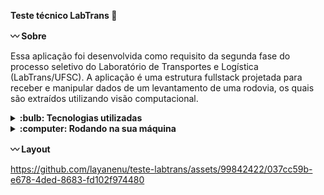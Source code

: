 <strong>Teste técnico LabTrans :vertical_traffic_light: </strong>

<strong>:wavy_dash: Sobre</strong>

Essa aplicação foi desenvolvida como requisito da segunda fase do processo seletivo do Laboratório de Transportes e Logística (LabTrans/UFSC). 
A aplicação é uma estrutura fullstack projetada para receber e manipular dados de um levantamento de uma rodovia, os quais são extraídos utilizando visão computacional.

<details>
  <summary><strong> :bulb: Tecnologias utilizadas </strong></summary><br />

  * Python
  * Peewee
  * Tornado
  * SQLite
  * Vue.js
  * Anaconda

</details>

<details>
<summary><strong> :computer: Rodando na sua máquina</strong></summary><br />

Clone o repositório:
```bash
git clone https://github.com/layanenu/teste-labtrans.git
```

Entre no diretório do projeto: 
```bash
cd teste-labtrans
```

1️⃣ <strong>BACKEND</strong>

Entre no diretório do backend: 
```bash
cd backend
```
:eight_spoked_asterisk: <strong> Primeira opção: Ambiente virtual com Conda</strong>

:warning: Certifique-se de ter o Anaconda ou o Miniconda instalado em seu sistema. Você pode baixá-los em https://www.anaconda.com/, https://docs.conda.io/en/latest/miniconda.html#installing.

Crie um ambiente virtual para isolar as dependências da aplicação: 
```bash
conda env create -f environment.yml
```

Ative o ambiente virtual:
```bash
conda activate teste_labtrans
```

:eight_spoked_asterisk: <strong>Segunda opção: Ambiente virtual com venv</strong>

:warning: Certifique-se de ter o Python e o PIP (gerenciador de pacotes instalados). 

Crie um ambiente virtual para isolar as dependências da aplicação: 
```bash
python3 -m venv venv
```
ou

```bash
python -m venv venv
```

Ative o ambiente virtual:

* macOS/Linux:
```bash
source venv/bin/activate
```

* Windows:
```bash
venv\Scripts\activate
```

Instale as dependências do projeto
```bash
pip install -r requirements.txt
```

2️⃣ <strong>BANCO DE DADOS</strong>

:eight_spoked_asterisk: <strong>Primeira opção</strong>

Para executar o banco de dados existente utilize o seguinte comando: 
```bash
sqlite3 base.db < init.sql
```

:eight_spoked_asterisk: <strong>Segunda opção</strong>

* Instale o `DB Browser for SQLite`. Você pode baixá-lo em https://sqlitebrowser.org/.
* Clique em `Open Database`
* Procure a pasta do repositório clonado e abra o arquivo `base.db`
* Ainda no `DB Browser for SQLite` execute a query existente no arquivo `init.sql` que está contido na pasta `backend`

Após a configuração do banco execute o Backend:
```bash
python3 index.py
```
ou
```bash
python index.py
```

3️⃣ <strong>FRONTEND</strong>

Após a conclusão das etapas anteriores, abra um novo terminal e navegue para o diretório backend:
```bash
cd backend
```

Entre na pasta views:
```bash
cd views
```

Entre na pasta frontend
```bash
cd frontend
```

Instale as dependências do projeto:
```bash
npm install
```

Execute a aplicação:
```bash
npm run dev
```

A aplicação pode ser acessada no seu navegador através do link:
```bash
http://127.0.0.1:5173/
```

</details>

<strong>:wavy_dash: Layout</strong>

https://github.com/layanenu/teste-labtrans/assets/99842422/037cc59b-e678-4ded-8683-fd102f974480


